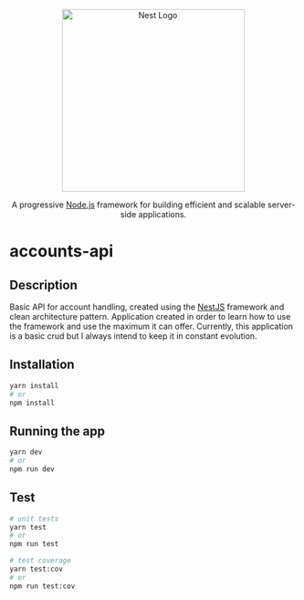 <p align="center">
  <a href="http://nestjs.com/" target="_blank"><img src="https://nestjs.com/img/logo_text.svg" width="320" alt="Nest Logo" /></a>
</p>

<p align="center">A progressive <a href="http://nodejs.org" target="_blank">Node.js</a> framework for building efficient and scalable server-side applications.</p>

# accounts-api

## Description

Basic API for account handling, created using the [NestJS](https://github.com/nestjs/nest) framework and clean architecture pattern. Application created in order to learn how to use the framework and use the maximum it can offer. Currently, this application is a basic crud but I always intend to keep it in constant evolution.

## Installation

```bash
yarn install
# or
npm install
```

## Running the app

```bash
yarn dev
# or
npm run dev
```

## Test

```bash
# unit tests
yarn test
# or
npm run test

# test coverage
yarn test:cov
# or
npm run test:cov
```
